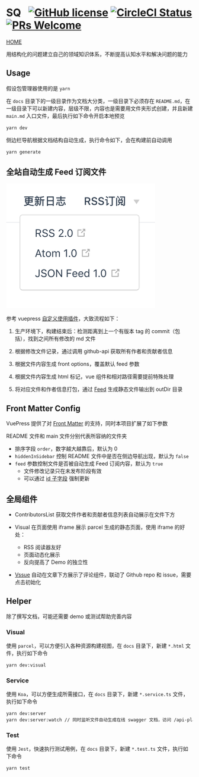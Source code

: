 # SQ &nbsp; [![GitHub license](https://img.shields.io/badge/license-MIT-blue.svg)](https://github.com/tolerance-go/sq/blob/master/LICENSE) [![CircleCI Status](https://circleci.com/gh/tolerance-go/sq.svg?style=shield&circle-token=:circle-token)](https://circleci.com/gh/tolerance-go/sq) [![PRs Welcome](https://img.shields.io/badge/PRs-welcome-brightgreen.svg)](https://github.com/tolerance-go/sq/pulls)

[HOME](http://47.92.70.143)

用结构化的问题建立自己的领域知识体系，不断提高认知水平和解决问题的能力

## Usage

假设包管理器使用的是 `yarn`

在 `docs` 目录下的一级目录作为文档大分类，一级目录下必须存在 `README.md`，在一级目录下可以新建内容，层级不限，内容也是需要用文件夹形式创建，并且新建 `main.md` 入口文件，最后执行如下命令开启本地预览

```bash
yarn dev
```

侧边栏导航根据文档结构自动生成，执行命令如下，会在构建前自动调用

```bash
yarn generate
```

## 全站自动生成 Feed 订阅文件

![feed.png](assets/feed.png)

参考 vuepress [自定义使用插件](https://vuepress.vuejs.org/zh/plugin/using-a-plugin.html)，大致流程如下：

1. 生产环境下，构建结束后：检测距离到上一个有版本 tag 的 commit（包括），找到之间所有修改的 md 文件

2. 根据修改文件记录，通过调用 github-api 获取所有作者和贡献者信息

3. 根据文件内容生成 front options，覆盖默认 feed 参数

4. 根据文件内容生成 html 标记，vue 组件和相对路径需要提前特殊处理

5. 将对应文件和作者信息打包，通过 [Feed](https://github.com/jpmonette/feed) 生成静态文件输出到 outDir 目录

## Front Matter Config

VuePress 提供了对 [Front Matter](https://vuepress.vuejs.org/zh/guide/markdown.html#front-matter) 的支持，同时本项目扩展了如下参数

README 文件和 main 文件分别代表所容纳的文件夹

- 排序字段 `order`，数字越大越靠后，默认为 0
- `hiddenInSidebar` 控制 README 文件中是否在侧边导航出现，默认为 `false`
- `feed` 参数控制文件是否被自动生成 Feed 订阅内容，默认为 `true`
  - 文件修改记录只在未发布阶段有效
  - 可以通过 [id 子字段](https://github.com/jpmonette/feed#example) 强制更新

## 全局组件

- ContributorsList 获取文件作者和贡献者信息列表自动展示在文件下方

- Visual 在页面使用 iframe 展示 parcel 生成的静态页面，使用 iframe 的好处：

  - RSS 阅读器友好
  - 页面动态化展示
  - 反向提高了 Demo 的独立性

- [Vssue](https://github.com/meteorlxy/vssue) 自动在文章下方展示了评论组件，联动了 Github repo 和 issue，需要点击初始化

## Helper

除了撰写文档，可能还需要 demo 或测试帮助完善内容

### Visual

使用 `parcel`，可以方便引入各种资源构建视图，在 `docs` 目录下，新建 `*.html` 文件，执行如下命令

```bash
yarn dev:visual
```

### Service

使用 `Koa`，可以方便生成所需接口，在 `docs` 目录下，新建 `*.service.ts` 文件，执行如下命令

```bash
yarn dev:server
yarn dev:server:watch // 同时监听文件自动生成在线 swagger 文档，访问 /api-playground
```

### Test

使用 `Jest`，快速执行测试用例，在 `docs` 目录下，新建 `*.test.ts` 文件，执行如下命令

```bash
yarn test
```
